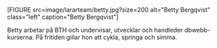 [FIGURE src=image/lararteam/betty.jpg?size=200 alt="Betty Bergqvist" class="left" caption="Betty Bergqvist"]

Betty arbetar på BTH och undervisar, utvecklar och handleder dbwebb-kurserna. På fritiden gillar hon att cykla, springa och simma.
